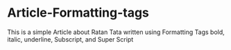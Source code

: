 # Article-Formatting-tags
This is a simple Article about Ratan Tata written using Formatting Tags bold, italic, underline, Subscript, and Super Script  
